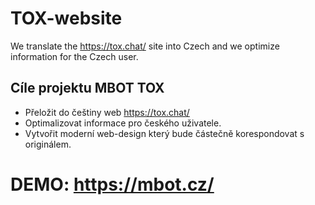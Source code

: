# TOX-website
We translate the https://tox.chat/ site into Czech and we optimize information for the Czech user.

## Cíle projektu MBOT TOX
- Přeložit do češtiny web https://tox.chat/
- Optimalizovat informace pro českého uživatele. 
- Vytvořit moderní web-design který bude částečně korespondovat s originálem.

# DEMO: https://mbot.cz/
